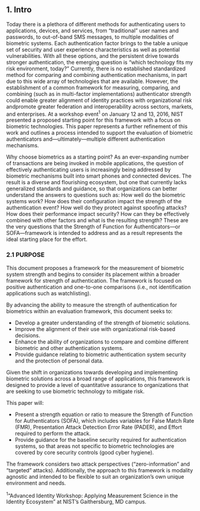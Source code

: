 ## 1. Intro

Today there is a plethora of different methods for authenticating users to applications, devices, and services, 
from “traditional” user names and passwords, to out-of-band SMS messages, to multiple modalities of 
biometric systems. Each authentication factor brings to the table a unique set of security and user experience characteristics 
as well as potential vulnerabilities. With all these options, and the persistent drive towards stronger authentication, 
the emerging question is “which technology fits my risk environment, today?” Currently, there is no established standardized 
method for comparing and combining authentication mechanisms, in part due to this wide array of technologies that are available. 
However, the establishment of a common framework for measuring, comparing, and combining (such as in multi-factor implementations) 
authenticator strength could enable greater alignment of identity practices with organizational risk andpromote greater federation 
and interoperability across sectors, markets, and enterprises.  At a workshop event<sup>1</sup>  on January 12 and 13, 2016, NIST 
presented a proposed starting point for this framework with a focus on biometric technologies. This paper represents a further 
refinement of this work and outlines a process intended to support the evaluation of biometric authenticators 
and—ultimately—multiple different authentication mechanisms. 

Why choose biometrics as a starting point? As an ever-expanding number of transactions are being invoked in mobile 
applications, the question of effectively authenticating users is increasingly being addressed by biometric mechanisms 
built into smart phones and connected devices. The result is a diverse and flourishing ecosystem, but one that currently 
lacks generalized standards and guidance, so that organizations can better understand the answers to questions such as: 
How well do the biometric systems work? How does their configuration impact the strength of the authentication event? 
How well do they protect against spoofing attacks? How does their performance impact security? How can they be effectively 
combined with other factors and what is the resulting strength? These are the very questions that the 
Strength of Function for Authenticators—or SOFA—framework is intended to address and as a result represents the ideal 
starting place for the effort. 


### 2.1	PURPOSE
This document proposes a framework for the measurement of biometric system strength and begins to consider its placement
within a broader framework for strength of authentication. The framework is focused on positive authentication and one-to-one 
comparisons (i.e., not identification applications such as watchlisting).

By advancing the ability to measure the strength of authentication for biometrics within an evaluation framework, 
this document seeks to:
- Develop a greater understanding of the strength of biometric solutions.
- Improve the alignment of their use with organizational risk-based decisions.
- Enhance the ability of organizations to compare and combine different biometric and other authentication systems.
- Provide guidance relating to biometric authentication system security and the protection of personal data.

Given the shift in organizations towards developing and implementing biometric solutions across a broad range of 
applications, this framework is designed to provide a level of quantitative assurance to organizations that are 
seeking to use biometric technology to mitigate risk.

This paper will:
- Present a strength equation or ratio to measure the Strength of Function for Authenticators (SOFA), which includes 
variables for False Match Rate (FMR), Presentation Attack Detection Error Rate (PADER), and Effort required to perform 
the attack.
- Provide guidance for the baseline security required for authentication systems, so that areas not specific to 
biometric technologies are covered by core security controls (good cyber hygiene).

The framework considers two attack perspectives (“zero-information” and “targeted” attacks). Additionally, 
the approach to this framework is modality agnostic and intended to be flexible to suit an organization’s own 
unique environment and needs. 



<sup>1</sup>“Advanced Identity Workshop: Applying Measurement Science in the Identity Ecosystem” at NIST’s Gaithersburg, MD campus.
